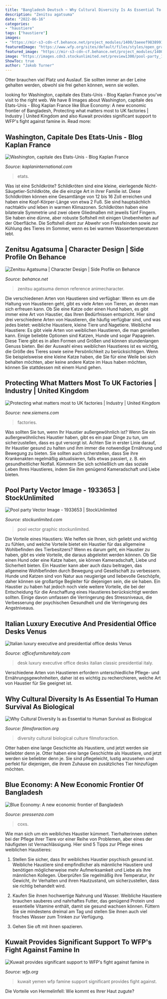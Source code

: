```yaml
---
title: "Bangladesh Deutsch ~ Why Cultural Diversity Is As Essential To Human Survival As Biological"
description: "Zenitsu agatsuma"
date: "2022-06-16"
categories:
- "haustiere"
tags: ["haustiere"]
images:
- "https://mir-s3-cdn-cf.behance.net/project_modules/1400/3aeeef98389917.5edadc860cdf1.png"
featuredImage: "https://www.wfp.org/sites/default/files/styles/open_graph_image/public/images/news/YEM_20180722_WFP-Fares_Khoailed_4129.JPG?itok=oy2tlf50"
featured_image: "https://mir-s3-cdn-cf.behance.net/project_modules/1400/3aeeef98389917.5edadc860cdf1.png"
image: "https://images.cdn3.stockunlimited.net/preview1300/pool-party_1933653.jpg"
ShowToc: true
author: "Jakob Turner"
---
```



Otter brauchen viel Platz und Auslauf. Sie sollten immer an der Leine gehalten werden, obwohl sie frei gehen können, wenn sie wollen.

	

		
looking for Washington, capitale des Etats-Unis - Blog Kaplan France you've visit to the right web. We have 8 Images about Washington, capitale des Etats-Unis - Blog Kaplan France like Blue Economy: A new economic frontier of Bangladesh, Protecting what matters most to UK factories | Industry | United Kingdom and also Kuwait provides significant support to WFP&#039;s fight against famine in. Read more:
		
    
## Washington, Capitale Des Etats-Unis - Blog Kaplan France

<img loading=lazy src="https://www.kaplaninternational.com/fr/blog/files/styles/max_1300x1300/public/wp/files/2010/08/washington.jpg?itok=Mg7hyXya" onerror="this.onerror=null;this.src='https://tse4.mm.bing.net/th?id=OIP.b-hKu4HKrF_HfzylHcMHKgHaFj&amp;pid=15.1';" alt="Washington, capitale des Etats-Unis - Blog Kaplan France">

_Source: kaplaninternational.com_

>etats. 

	

Was ist eine Schildkröte?
Schildkröten sind eine kleine, eierlegende Nicht-Säugetier-Schildkröte, die die einzige Art in ihrer Familie ist. Diese Schildkröten können eine Gesamtlänge von 12 bis 16 Zoll erreichen und haben eine Kopf-Körper-Länge von etwa 2 Fuß. Sie sind hauptsächlich nachtaktiv und leben in warmen Klimazonen. Schildkröten haben eine bilaterale Symmetrie und zwei obere Gliedmaßen mit jeweils fünf Fingern. Sie haben eine dünne, aber robuste Softshell mit einigen Unebenheiten auf der Oberfläche. Die Softshell dient zur Abwehr von Fressfeinden sowie zur Kühlung des Tieres im Sommer, wenn es bei warmen Wassertemperaturen lebt.

    
## Zenitsu Agatsuma | Character Design | Side Profile On Behance

<img loading=lazy src="https://mir-s3-cdn-cf.behance.net/project_modules/1400/3aeeef98389917.5edadc860cdf1.png" onerror="this.onerror=null;this.src='https://tse2.mm.bing.net/th?id=OIP.sZv8zpAKuGx3UnHo2-oUlwHaL4&amp;pid=15.1';" alt="Zenitsu Agatsuma | Character Design | Side Profile on Behance">

_Source: behance.net_

>zenitsu agatsuma demon reference animecharacter. 

	

Die verschiedenen Arten von Haustieren sind verfügbar:
Wenn es um die Haltung von Haustieren geht, gibt es viele Arten von Tieren, an denen man sich erfreuen kann. Ob Sie eine Katze oder einen Hund haben, es gibt immer eine Art von Haustier, das Ihren Bedürfnissen entspricht. Hier sind drei verschiedene Arten von Haustieren, die häufig verfügbar sind, und was jedes bietet: weibliche Haustiere, kleine Tiere und Nagetiere.
Weibliche Haustiere: Es gibt viele Arten von weiblichen Haustieren, die man genießen kann. Einige beliebte Optionen sind Katzen, Hunde und sogar Papageien. Diese Tiere gibt es in allen Formen und Größen und können stundenlangen Genuss bieten. Bei der Auswahl eines weiblichen Haustieres ist es wichtig, die Größe des Tieres sowie seine Persönlichkeit zu berücksichtigen. Wenn Sie beispielsweise eine kleine Katze haben, die Sie für eine Weile bei sich behalten möchten, aber keine andere Katze im Haus haben möchten, können Sie stattdessen mit einem Hund gehen.

    
## Protecting What Matters Most To UK Factories | Industry | United Kingdom

<img loading=lazy src="https://assets.new.siemens.com/siemens/assets/api/uuid:27fa1e74306fbb0713d66d2ff94a23d739335a4d/width:3840/crop:0:0,149:0,995:0,56/quality:high/pd-rtls-kv-srgb.jpg" onerror="this.onerror=null;this.src='https://tse4.mm.bing.net/th?id=OIP.78kVcD0dV1xNALopT3ti_QHaEK&amp;pid=15.1';" alt="Protecting what matters most to UK factories | Industry | United Kingdom">

_Source: new.siemens.com_

>factories. 

	

Was sollten Sie tun, wenn Ihr Haustier außergewöhnlich ist?
Wenn Sie ein außergewöhnliches Haustier haben, gibt es ein paar Dinge zu tun, um sicherzustellen, dass es gut versorgt ist. Achten Sie in erster Linie darauf, Ihr Haustier gesund zu halten und ihm immer die notwendige Ernährung und Bewegung zu bieten. Sie sollten auch sicherstellen, dass Sie ihre Krankenakten regelmäßig aktualisieren, falls etwas passiert, z. B. ein gesundheitlicher Notfall. Kümmern Sie sich schließlich um das soziale Leben Ihres Haustieres, indem Sie ihm genügend Kameradschaft und Liebe bieten.

    
## Pool Party Vector Image - 1933653 | StockUnlimited

<img loading=lazy src="https://images.cdn3.stockunlimited.net/preview1300/pool-party_1933653.jpg" onerror="this.onerror=null;this.src='https://tse3.mm.bing.net/th?id=OIP.4_U8uxCZB_KdaGzAVuSkiwHaKe&amp;pid=15.1';" alt="Pool party Vector Image - 1933653 | StockUnlimited">

_Source: stockunlimited.com_

>pool vector graphic stockunlimited. 

	

Die Vorteile eines Haustiers: Wie helfen sie Ihnen, sich geliebt und wichtig zu fühlen, und welche Vorteile bietet ein Haustier für das allgemeine Wohlbefinden des Tierbesitzers?
Wenn es darum geht, ein Haustier zu haben, gibt es viele Vorteile, die daraus abgeleitet werden können. Ob Sie einen Hund oder eine Katze haben, sie können Kameradschaft, Liebe und Sicherheit bieten. Ein Haustier kann aber auch dazu beitragen, das allgemeine Wohlbefinden durch Bewegung und Gesellschaft zu verbessern. Hunde und Katzen sind von Natur aus neugierige und liebevolle Geschöpfe, daher können sie großartige Begleiter für diejenigen sein, die sie haben. Ein Haustier zu haben hat jedoch noch viele weitere Vorteile, die bei der Entscheidung für die Anschaffung eines Haustieres berücksichtigt werden sollten. Einige davon umfassen die Verringerung des Stressniveaus, die Verbesserung der psychischen Gesundheit und die Verringerung des Angstniveaus.

    
## Italian Luxury Executive And Presidential Office Desks Venus

<img loading=lazy src="https://www.officefurnitureitaly.com/userdata/immagini/articoli/1200x580/luxury-desk-italy_13556.jpg" onerror="this.onerror=null;this.src='https://tse3.mm.bing.net/th?id=OIP.H0_EVmZ_lk5tnLSljjXv6QHaDm&amp;pid=15.1';" alt="Italian luxury executive and presidential office desks Venus">

_Source: officefurnitureitaly.com_

>desk luxury executive office desks italian classic presidential italy. 

	

Verschiedene Arten von Haustieren erfordern unterschiedliche Pflege- und Ernährungsgewohnheiten, daher ist es wichtig zu recherchieren, welche Art von Haustier für Sie geeignet ist.

    
## Why Cultural Diversity Is As Essential To Human Survival As Biological

<img loading=lazy src="http://www.filmsforaction.org/img/o/de743f64-2f6d-4e54-bfb2-d0edb04682c7.jpg" onerror="this.onerror=null;this.src='https://tse3.mm.bing.net/th?id=OIP._1SmvLwAhfGEKK1btbs_cAHaD3&amp;pid=15.1';" alt="Why Cultural Diversity Is as Essential to Human Survival as Biological">

_Source: filmsforaction.org_

>diversity cultural biological culture filmsforaction. 

	

Otter haben eine lange Geschichte als Haustiere, und jetzt werden sie beliebter denn je.
Otter haben eine lange Geschichte als Haustiere, und jetzt werden sie beliebter denn je. Sie sind pflegeleicht, lustig anzusehen und perfekt für diejenigen, die ihrem Zuhause ein zusätzliches Tier hinzufügen möchten.

    
## Blue Economy: A New Economic Frontier Of Bangladesh

<img loading=lazy src="https://cdn77.pressenza.com/wp-content/uploads/2019/11/Saint-Martin-Coxs-Bazar.jpg" onerror="this.onerror=null;this.src='https://tse1.mm.bing.net/th?id=OIP.Ie-sMS_GtHT1E4xN_89UtQHaEr&amp;pid=15.1';" alt="Blue Economy: A new economic frontier of Bangladesh">

_Source: pressenza.com_

>coxs. 

	

Wie man sich um ein weibliches Haustier kümmert.
Tierhalterinnen stehen bei der Pflege ihrer Tiere vor einer Reihe von Problemen, aber eines der häufigsten ist Vernachlässigung. Hier sind 5 Tipps zur Pflege eines weiblichen Haustieres:
1. Stellen Sie sicher, dass Ihr weibliches Haustier psychisch gesund ist. Weibliche Haustiere sind empfindlicher als männliche Haustiere und benötigen möglicherweise mehr Aufmerksamkeit und Liebe als ihre männlichen Kollegen. Überprüfen Sie regelmäßig ihre Temperatur, ihr Gewicht, ihr Verhalten und ihren Hautzustand, um sicherzustellen, dass sie richtig behandelt wird.

2. Kaufen Sie ihnen hochwertige Nahrung und Wasser. Weibliche Haustiere brauchen sauberes und nahrhaftes Futter, das genügend Protein und essentielle Vitamine enthält, damit sie gesund wachsen können. Füttern Sie sie mindestens dreimal am Tag und stellen Sie ihnen auch viel frisches Wasser zum Trinken zur Verfügung.

3. Gehen Sie oft mit ihnen spazieren.

    
## Kuwait Provides Significant Support To WFP&#039;s Fight Against Famine In

<img loading=lazy src="https://www.wfp.org/sites/default/files/styles/open_graph_image/public/images/news/YEM_20180722_WFP-Fares_Khoailed_4129.JPG?itok=oy2tlf50" onerror="this.onerror=null;this.src='https://tse4.mm.bing.net/th?id=OIP.AM4geGP3RodE97-y020FnwHaE8&amp;pid=15.1';" alt="Kuwait provides significant support to WFP&#039;s fight against famine in">

_Source: wfp.org_

>kuwait yemen wfp famine support significant provides fight against. 

	

Die Vorteile von Hermelinfell: Wie kommt es Ihrer Haut zugute?

